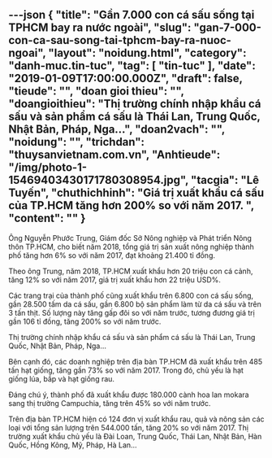 ---json
{
    "title": "Gần 7.000 con cá sấu sống tại TPHCM bay ra nước ngoài",
    "slug": "gan-7-000-con-ca-sau-song-tai-tphcm-bay-ra-nuoc-ngoai",
    "layout": "noidung.html",
    "category": "danh-muc.tin-tuc",
    "tag": [
        "tin-tuc"
    ],
    "date": "2019-01-09T17:00:00.000Z",
    "draft": false,
    "tieude": "",
    "doan gioi thieu": "",
    "doangioithieu": "Thị trường chính nhập khẩu cá sấu và sản phẩm cá sấu là Thái Lan, Trung Quốc, Nhật Bản, Pháp, Nga…",
    "doan2vach": "",
    "noidung": "",
    "trichdan": "thuysanvietnam.com.vn",
    "Anhtieude": "/img/photo-1-15469403430171780308954.jpg",
    "tacgia": "Lê Tuyến",
    "chuthichhinh": "Giá trị xuất khẩu cá sấu của TP.HCM tăng hơn 200% so với năm 2017. ",
    "__content__": ""
}
---
<p>&Ocirc;ng Nguyễn Phước Trung, Gi&aacute;m đốc Sở N&ocirc;ng nghiệp v&agrave; Ph&aacute;t triển N&ocirc;ng th&ocirc;n TP.HCM, cho biết năm 2018, tổng gi&aacute; trị sản xuất n&ocirc;ng nghiệp th&agrave;nh phố tăng hơn 6% so với năm 2017, đạt khoảng 21.400 tỉ đồng.</p>

<p>Theo &ocirc;ng Trung, năm 2018, TP.HCM xuất khẩu hơn 20 triệu con c&aacute; cảnh, tăng 12% so với năm 2017, gi&aacute; trị xuất khẩu hơn 22 triệu USD%.</p>

<p>C&aacute;c trang trại của th&agrave;nh phố cũng xuất khẩu tr&ecirc;n 6.800 con c&aacute; sấu sống, gần 28.500 tấm da c&aacute; sấu, gần 6.800 bộ sản phẩm l&agrave;m từ da c&aacute; sấu v&agrave; tr&ecirc;n 3 tấn thịt. Số lượng n&agrave;y tăng gấp đ&ocirc;i so với năm trước, tương đương gi&aacute; trị gần 106 tỉ đồng, tăng 200% so với năm trước.</p>

<p>Thị trường ch&iacute;nh nhập khẩu c&aacute; sấu v&agrave; sản phẩm c&aacute; sấu l&agrave; Th&aacute;i Lan, Trung Quốc, Nhật Bản, Ph&aacute;p, Nga&hellip;</p>

<p>B&ecirc;n cạnh đ&oacute;, c&aacute;c doanh nghiệp tr&ecirc;n địa b&agrave;n TP.HCM đ&atilde; xuất khẩu tr&ecirc;n 485 tấn hạt giống, tăng gần 73% so với năm 2017. Trong đ&oacute;, chủ yếu l&agrave; hạt giống l&uacute;a, bắp v&agrave; hạt giống rau.</p>

<p>Đ&aacute;ng ch&uacute; &yacute;, th&agrave;nh phố đ&atilde; xuất khẩu được 180.000 c&agrave;nh hoa lan mokara sang thị trường Campuchia, tăng tr&ecirc;n 45% so với năm trước.</p>

<p>Tr&ecirc;n địa b&agrave;n TP.HCM hiện c&oacute; 124 đơn vị xuất khẩu rau, quả v&agrave; n&ocirc;ng sản c&aacute;c loại với tổng sản lượng tr&ecirc;n 544.000 tấn, tăng 20% so với năm 2017. Thị trường xuất khẩu chủ yếu l&agrave; Đ&agrave;i Loan, Trung Quốc, Th&aacute;i Lan, Nhật Bản, H&agrave;n Quốc, Hồng K&ocirc;ng, Mỹ, Ph&aacute;p, H&agrave; Lan&hellip;</p>
